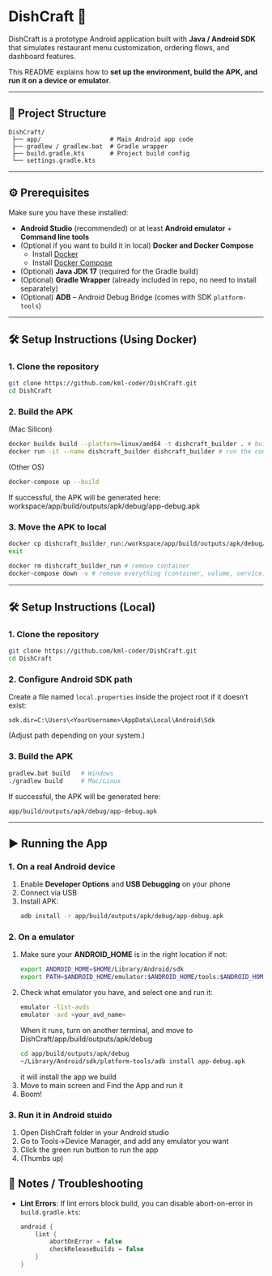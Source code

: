 # DishCraft 🍕

DishCraft is a prototype Android application built with **Java / Android SDK** that simulates restaurant menu customization, ordering flows, and dashboard features.

This README explains how to **set up the environment, build the APK, and run it on a device or emulator**.

---

## 📂 Project Structure
```
DishCraft/
 ├── app/                   # Main Android app code
 ├── gradlew / gradlew.bat  # Gradle wrapper
 ├── build.gradle.kts       # Project build config
 └── settings.gradle.kts
```

---

## ⚙️ Prerequisites

Make sure you have these installed:

- **Android Studio** (recommended) or at least **Android emulator** + **Command line tools**
- (Optional if you want to build it in local) **Docker and Docker Compose**
  - Install [Docker](https://www.docker.com/products/docker-desktop)
  - Install [Docker Compose](https://docs.docker.com/compose/)  
- (Optional) **Java JDK 17** (required for the Gradle build)  
- (Optional) **Gradle Wrapper** (already included in repo, no need to install separately)  
- (Optional) **ADB** – Android Debug Bridge (comes with SDK `platform-tools`)  

---

## 🛠 Setup Instructions (Using Docker)

### 1. Clone the repository
```bash
git clone https://github.com/kml-coder/DishCraft.git
cd DishCraft
```

### 2. Build the APK
(Mac Silicon)
```bash
docker buildx build --platform=linux/amd64 -t dishcraft_builder . # build image
docker run -it --name dishcraft_builder dishcraft_builder # run the container (which will start building apk too)
```
(Other OS)
```bash
docker-compose up --build
```

If successful, the APK will be generated here: workspace/app/build/outputs/apk/debug/app-debug.apk



### 3. Move the APK to local
```bash
docker cp dishcraft_builder_run:/workspace/app/build/outputs/apk/debug/app-debug.apk ./app-debug.apk
exit

docker rm dishcraft_builder_run # remove container
docker-compose down -v # remove everything (container, volume, service)
```

---

## 🛠 Setup Instructions (Local)

### 1. Clone the repository
```bash
git clone https://github.com/kml-coder/DishCraft.git
cd DishCraft
```

### 2. Configure Android SDK path
Create a file named `local.properties` inside the project root if it doesn’t exist:

```
sdk.dir=C:\Users\<YourUsername>\AppData\Local\Android\Sdk
```

(Adjust path depending on your system.)

### 3. Build the APK
```bash
gradlew.bat build   # Windows
./gradlew build     # Mac/Linux
```

If successful, the APK will be generated here:
```
app/build/outputs/apk/debug/app-debug.apk
```

---

## ▶️ Running the App

### 1. On a real Android device
1. Enable **Developer Options** and **USB Debugging** on your phone  
2. Connect via USB  
3. Install APK:
   ```bash
   adb install -r app/build/outputs/apk/debug/app-debug.apk
   ```
### 2. On a emulator
1. Make sure your **ANDROID_HOME** is in the right location if not:
   ```bash
   export ANDROID_HOME=$HOME/Library/Android/sdk
   export PATH=$ANDROID_HOME/emulator:$ANDROID_HOME/tools:$ANDROID_HOME/tools/bin:$ANDROID_HOME/platform-tools:$PATH
   ```
2. Check what emulator you have, and select one and run it:
   ```bash
   emulator -list-avds
   emulator -avd <your_avd_name>
   ```
   When it runs, turn on another terminal, and move to DishCraft/app/build/outputs/apk/debug
   ```bash
   cd app/build/outputs/apk/debug
   ~/Library/Android/sdk/platform-tools/adb install app-debug.apk
   ```
   it will install the app we build
4. Move to main screen and Find the App and run it
5. Boom!

### 3. Run it in Android stuido
1. Open DishCraft folder in your Android studio
2. Go to Tools->Device Manager, and add any emulator you want
3. Click the green run buttion to run the app
4. (Thumbs up)

## 🚧 Notes / Troubleshooting
- **Lint Errors**: If lint errors block build, you can disable abort-on-error in `build.gradle.kts`:  
  ```kotlin
  android {
      lint {
          abortOnError = false
          checkReleaseBuilds = false
      }
  }
  ```

 
